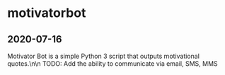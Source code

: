 # motivatorbot

2020-07-16
-----------------------------------
Motivator Bot is a simple Python 3 script that outputs motivational quotes.\n\n
TODO: Add the ability to communicate via email, SMS, MMS
